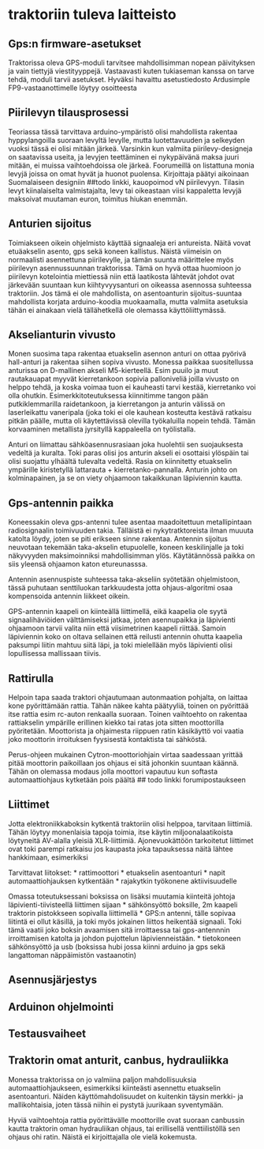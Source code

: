 # traktoriin tuleva laitteisto



## Gps:n firmware-asetukset

Traktorissa oleva GPS-moduli tarvitsee mahdollisimman nopean päivityksen ja vain tiettyjä viestityyppejä. Vastaavasti kuten tukiaseman kanssa on tarve tehdä, moduli tarvii asetukset. Hyväksi havaittu asetustiedosto Ardusimple FP9-vastaanottimelle löytyy osoitteesta <TODO>



## Piirilevyn tilausprosessi

Teoriassa tässä tarvittava arduino-ympäristö olisi mahdollista rakentaa hyppylangoilla suoraan levyltä levylle, mutta luotettavuuden ja selkeyden vuoksi tässä ei olisi mitään järkeä. Varsinkin kun valmiita piirilevy-designeja on saatavissa useita, ja levyjen teettäminen ei nykypäivänä maksa juuri mitään, ei muissa vaihtoehdoissa ole järkeä. Foorumeillä on listattuna monia levyjä joissa on omat hyvät ja huonot puolensa. Kirjoittaja päätyi aikoinaan Suomalaiseen designiin ##todo linkki, kauopoimod vN piirilevyyn. Tilasin levyt kiinalaiselta valmistajalta, levy tai oikeastaan viisi kappaletta levyjä maksoivat muutaman euron, toimitus hiukan enemmän.

## Anturien sijoitus

Toimiakseen oikein ohjelmisto käyttää signaaleja eri antureista. Näitä vovat etuäakselin asento, gps sekä koneen kallistus. Näistä viimeisin on normaalisti asennettuna piirilevylle, ja tämän suunta määrittelee myös piirilevyn asennussuunnan traktorissa. Tämä on hyvä ottaa huomioon jo piirilevyn kotelointia miettiessä niin että laatikosta lähtevät johdot ovat järkevään suuntaan kun kiihtyvyysanturi on oikeassa asennossa suhteessa traktoriin. Jos tämä ei ole mahdollista, on asentoanturin sijoitus-suuntaa mahdollista korjata arduino-koodia muokaamalla, mutta valmiita asetuksia tähän ei ainakaan vielä tällähetkellä ole olemassa käyttöliittymässä. 

## Akselianturin vivusto

Monen suosima tapa rakentaa etuakselin asennon anturi on ottaa pyörivä hall-anturi ja rakentaa siihen sopiva vivusto. Monessa paikkaa suositellussa anturissa on D-mallinen akseli M5-kierteellä. Esim puuilo ja muut rautakauapat myyvät kierretankoon sopivia palloniveliä joilla vivusto on helppo tehdä, ja koska voimaa tuon ei kauheasti tarvi kestää, kierretanko voi olla ohutkin. Esimerkkitoteutuksessa kiinnitimme tangon pään putkiklemmarilla raidetankoon, ja kierretangon ja anturin välissä on laserleikattu vaneripala (joka toki ei ole kauhean kosteutta kestävä ratkaisu pitkän päälle, mutta oli käytettävissä olevilla työkaluilla nopein tehdä. Tämän korvaaminen metallista jyrsityllä kappaleella on työlistalla. 

Anturi on liimattau sähköasennusrasiaan joka huolehtii sen suojauksesta vedeltä ja kuralta. Toki paras olisi jos anturin akseli ei osottaisi ylöspäin tai olisi suojattu ylhäältä tulevalta vedeltä. Rasia on kiinnitetty etuakselin ympärille kiristetyllä lattarauta + kierretanko-pannalla. Anturin johto on kolminapainen, ja se on viety ohjaamoon takaikkunan läpiviennin kautta.

## Gps-antennin paikka

Koneessakin oleva gps-antenni tulee asentaa maadoitettuun metallipintaan radiosignaalin toimivuuden takia. Tälläistä ei nykytratktoreista ilman muuuta katolta löydy, joten se piti erikseen sinne rakentaa. Antennin sijoitus neuvotaan tekemään taka-akselin etupuolelle, koneen keskilinjalle ja toki näkyvyyden maksimoinniksi mahdollisimman ylös. Käytätännössä paikka on siis yleensä ohjaamon katon etureunasssa.

Antennin asennuspiste suhteessa taka-akseliin syötetään ohjelmistoon, tässä puhutaan senttiluokan tarkkuudesta jotta ohjaus-algoritmi osaa kompensoida antennin liikkeet oikein.

GPS-antennin kaapeli on kiinteällä liittimellä, eikä kaapelia ole syytä signaalihäviöiden välttämiseksi jatkaa, joten asennupaikka ja läpivienti ohjaamoon tarvii valita niin että viisimetrinen kaapeli riittää. Samoin läpiviennin koko on oltava sellainen että reilusti antennin ohutta kaapelia paksumpi liitin mahtuu siitä läpi, ja toki mielellään myös läpivienti olisi lopullisessa mallissaan tiivis.

## Rattirulla

Helpoin tapa saada traktori ohjautumaan autonmaation pohjalta, on laittaa kone pyörittämään rattia. Tähän näkee kahta päätyyliä, toinen on pyörittää itse rattia esim rc-auton renkaalla suoraan. Toinen vaihtoehto on rakentaa rattiakselin ympärille erillinen kiekko tai ratas jota sitten moottorilla pyöritetään. Moottorista ja ohjaimesta riippuen ratin käsikäyttö voi vaatia joko moottorin irroituksen fyysisestä kontaktista tai sähköstä.

Perus-ohjeen mukainen Cytron-moottoriohjain virtaa saadessaan yrittää pitää moottorin paikoillaan jos ohjaus ei sitä johonkin suuntaan käännä. Tähän on olemassa modaus jolla moottori vapautuu kun softasta automaattiohjaus kytketään pois päältä ## todo linkki forumipostaukseen

## Liittimet

Jotta elektroniikkaboksin kytkentä traktoriin olisi helppoa, tarvitaan liittimiä. Tähän löytyy monenlaisia tapoja toimia, itse käytin miljoonalaatikoista löytyneitä AV-alalla yleisiä XLR-liittimiä. Ajonevuokättöön tarkoitetut liittimet ovat toki parempi ratkaisu jos kaupasta joka tapauksessa näitä lähtee hankkimaan, esimerkiksi <todo>

Tarvittavat liitokset:
	* rattimoottori
    * etuakselin asentoanturi
    * napit automaattiohjauksen kytkentään
    * rajakytkin työkonene aktiivisuudelle

Omassa toteutuksessani boksissa on lisäksi muutamia kiinteitä johtoja läpivienti-tiivisteellä liittimen sijaan
    * sähkönsyöttö boksille, 2m kaapeli traktorin pistokkseen sopivalla liittimellä
	* GPS:n antenni, tälle sopivaa liitintä ei ollut käsillä, ja toki myös jokainen liittos heikentää signaali. Toki tämä vaatii joko boksin avaamisen sitä irroittaessa tai gps-antennnin irroittamisen katolta ja johdon pujottelun läpivienneistään.
    * tietokoneen sähkönsyöttö ja usb (boksissa hubi jossa kiinni arduino ja gps sekä langattoman näppäimistön vastaanotin)

## Asennusjärjestys

## Arduinon ohjelmointi

## Testausvaiheet

## Traktorin omat anturit, canbus, hydrauliikka

Monessa traktorissa on jo valmiina paljon mahdollisuuksia automaattiohjaukseen, esimerkiksi kiinteästi asennettu etuakselin asentoanturi. Näiden käyttömahdolisuudet on kuitenkin täysin merkki- ja mallikohtaisia, joten tässä niihin ei pystytä juurikaan syventymään.

Hyviä vaihtoehtoja rattia pyörittävälle moottorille ovat suoraan canbussin kautta traktorin oman hydrauliikan ohjaus, tai erillisellä venttiilistöllä sen ohjaus ohi ratin. Näistä ei kirjoittajalla ole vielä kokemusta.